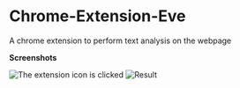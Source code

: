 # Chrome-Extension-Eve
A chrome extension to perform text analysis on the webpage

**Screenshots**


![The extension icon is clicked](https://github.com/Kakarot-2000/Chrome-Extension-Eve/blob/rohan-krishna/summarize/images/Screenshot%20(348).png?raw=true)
![Result](https://github.com/Kakarot-2000/Chrome-Extension-Eve/blob/rohan-krishna/summarize/images/Screenshot%20(349).png?raw=true)
